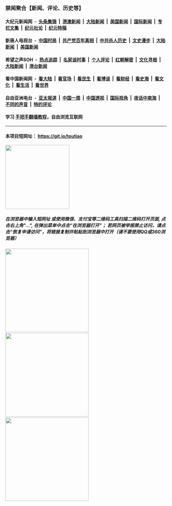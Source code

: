 ### 禁闻聚合【新闻、评论、历史等】

#### 大纪元新闻网 &nbsp;-&nbsp; [头条集锦](indexes/E头条集锦.md?t=02161844) &nbsp;|&nbsp; [港澳新闻](indexes/E港澳新闻.md?t=02161844)  &nbsp;|&nbsp; [大陆新闻](indexes/E大陆新闻.md?t=02161844) &nbsp;|&nbsp; [美国新闻](indexes/E美国新闻.md?t=02161844) &nbsp;|&nbsp; [国际新闻](indexes/E国际新闻.md?t=02161844) &nbsp;|&nbsp; [专栏文集](indexes/E专栏文集.md?t=02161844) &nbsp;|&nbsp; [纪元社论](indexes/E纪元社论.md?t=02161844) &nbsp;|&nbsp; [纪元特稿](indexes/E纪元特稿.md?t=02161844) 

#### 新唐人电视台 &nbsp;-&nbsp; [中国时局](indexes/N中国时局.md?t=02161844) &nbsp;|&nbsp; [共产党百年真相](indexes/N共产党百年真相.md?t=02161844) &nbsp;|&nbsp; [中共杀人历史](indexes/N中共杀人历史.md?t=02161844) &nbsp;|&nbsp; [文史漫步](indexes/N文史漫步.md?t=02161844) &nbsp;|&nbsp; [大陆新闻](indexes/N大陆新闻.md?t=02161844) &nbsp;|&nbsp; [美国新闻](indexes/N美国新闻.md?t=02161844)

#### 希望之声SOH &nbsp;-&nbsp; [热点追踪](indexes/H热点追踪.md?t=02161844) &nbsp;|&nbsp; [名家谈时事](indexes/H名家谈时事.md?t=02161844) &nbsp;|&nbsp; [个人评论](indexes/H个人评论.md?t=02161844)  &nbsp;|&nbsp; [红朝解密](indexes/H红朝解密.md?t=02161844) &nbsp;|&nbsp; [文化寻根](indexes/H文化寻根.md?t=02161844) &nbsp;|&nbsp; [大陆新闻](indexes/H大陆新闻.md?t=02161844) &nbsp;|&nbsp; [港台新闻](indexes/H港台新闻.md?t=02161844)

#### 看中国新闻网 &nbsp;-&nbsp; [看大陆](indexes/S看大陆.md?t=02161844) &nbsp;|&nbsp; [看官场](indexes/S看官场.md?t=02161844) &nbsp;|&nbsp; [看民生](indexes/S看民生.md?t=02161844)  &nbsp;|&nbsp; [看博谈](indexes/S看博谈.md?t=02161844) &nbsp;|&nbsp; [看财经](indexes/S看财经.md?t=02161844) &nbsp;|&nbsp; [看史海](indexes/S看史海.md?t=02161844) &nbsp;|&nbsp; [看文化](indexes/S看文化.md?t=02161844) &nbsp;|&nbsp; [看生活](indexes/S看生活.md?t=02161844) &nbsp;|&nbsp; [看世界](indexes/S看世界.md?t=02161844)

#### 自由亚洲电台 &nbsp;-&nbsp; [亚太报道](indexes/R亚太报道.md?t=02161844) &nbsp;|&nbsp; [中国一周](indexes/R中国一周.md?t=02161844) &nbsp;|&nbsp; [中国透视](indexes/R中国透视.md?t=02161844)  &nbsp;|&nbsp; [国际视角](indexes/R国际视角.md?t=02161844) &nbsp;|&nbsp; [夜话中南海](indexes/R夜话中南海.md?t=02161844) &nbsp;|&nbsp; [不同的声音](indexes/R不同的声音.md?t=02161844) &nbsp;|&nbsp; [特约评论](indexes/R特约评论.md?t=02161844)

#### 学习 [手把手翻墙教程](https://github.com/gfw-breaker/guides/wiki)，自由浏览互联网

----

#### 本项目短网址： https://git.io/toutiao
<img src="https://raw.githubusercontent.com/gfw-breaker/banned-news/master/scripts/img/qr.png" width="200px"/>  

##### 在浏览器中输入短网址 或使用微信、支付宝等二维码工具扫描二维码打开页面, 点击右上角"...", 在弹出菜单中点击“在浏览器打开”； 若网页被举报禁止访问，请点击“恢复申请访问”，将链接复制并粘贴到浏览器中打开（请不要使用QQ或360浏览器）

<img src="https://raw.githubusercontent.com/gfw-breaker/banned-news/master/scripts/img/1.png" width="260px"/> &nbsp; <img src="https://raw.githubusercontent.com/gfw-breaker/banned-news/master/scripts/img/2.png" width="260px"/> &nbsp; <img src="https://raw.githubusercontent.com/gfw-breaker/banned-news/master/scripts/img/3.png" width="260px"/>
